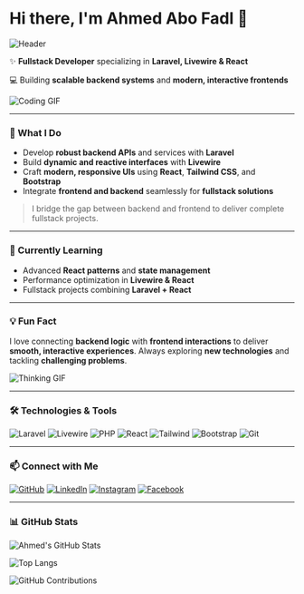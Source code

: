 # Hi there, I'm Ahmed Abo Fadl 👋

![Header](https://user-images.githubusercontent.com/74281703/74281703-3d9c-45db-9950-f15bd0cf96d7.png)

✨ **Fullstack Developer** specializing in **Laravel, Livewire & React**

💻 Building **scalable backend systems** and **modern, interactive frontends**

![Coding GIF](https://media.giphy.com/media/3o7qE1YN7aBOFPRw8E/giphy.gif)

---

### 🚀 What I Do

* Develop **robust backend APIs** and services with **Laravel**
* Build **dynamic and reactive interfaces** with **Livewire**
* Craft **modern, responsive UIs** using **React**, **Tailwind CSS**, and **Bootstrap**
* Integrate **frontend and backend** seamlessly for **fullstack solutions**

> I bridge the gap between backend and frontend to deliver complete fullstack projects.

---

### 🌱 Currently Learning

* Advanced **React patterns** and **state management**
* Performance optimization in **Livewire & React**
* Fullstack projects combining **Laravel + React**

---

### 💡 Fun Fact

I love connecting **backend logic** with **frontend interactions** to deliver **smooth, interactive experiences**.
Always exploring **new technologies** and tackling **challenging problems**.

![Thinking GIF](https://media.giphy.com/media/l3vR85PnGsBwu1PFK/giphy.gif)

---

### 🛠 Technologies & Tools

![Laravel](https://img.shields.io/badge/-Laravel-EF3F2F?style=flat-square\&logo=laravel\&logoColor=white)
![Livewire](https://img.shields.io/badge/-Livewire-FF2D20?style=flat-square\&logo=laravel\&logoColor=white)
![PHP](https://img.shields.io/badge/-PHP-777BB4?style=flat-square\&logo=php\&logoColor=white)
![React](https://img.shields.io/badge/-React-61DAFB?style=flat-square\&logo=react\&logoColor=white)
![Tailwind](https://img.shields.io/badge/-TailwindCSS-06B6D4?style=flat-square\&logo=tailwind-css\&logoColor=white)
![Bootstrap](https://img.shields.io/badge/-Bootstrap-7952B3?style=flat-square\&logo=bootstrap\&logoColor=white)
![Git](https://img.shields.io/badge/-Git-F05032?style=flat-square\&logo=git\&logoColor=white)

---

### 📫 Connect with Me

[![GitHub](https://img.shields.io/badge/-GitHub-181717?style=flat-square\&logo=github)](https://github.com/AhmedAboFadl)
[![LinkedIn](https://img.shields.io/badge/-LinkedIn-0A66C2?style=flat-square\&logo=linkedin)](https://www.linkedin.com/in/ahmed-mahmoud-6210ba309/)
[![Instagram](https://img.shields.io/badge/-Instagram-E4405F?style=flat-square\&logo=instagram)](https://www.instagram.com/xx_ahmed_abo_fadl_xx/)
[![Facebook](https://img.shields.io/badge/-Facebook-1877F2?style=flat-square\&logo=facebook)](https://www.facebook.com/ahmed.abo.fadl.2025)

---

### 📊 GitHub Stats

![Ahmed's GitHub Stats](https://github-readme-stats.vercel.app/api?username=AhmedAboFadl\&show_icons=true\&count_private=true\&hide_title=false\&theme=dracula)

![Top Langs](https://github-readme-stats.vercel.app/api/top-langs/?username=AhmedAboFadl\&layout=compact\&theme=dracula)

![GitHub Contributions](https://ghchart.rshah.org/AhmedAboFadl)


